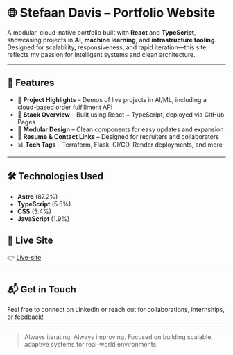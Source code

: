 
# 🌐 Stefaan Davis – Portfolio Website

A modular, cloud-native portfolio built with **React** and **TypeScript**, showcasing projects in **AI**, **machine learning**, and **infrastructure tooling**. Designed for scalability, responsiveness, and rapid iteration—this site reflects my passion for intelligent systems and clean architecture.

---

## 🚀 Features

- 📁 **Project Highlights** – Demos of live projects in AI/ML, including a cloud-based order fulfillment API  
- 🧰 **Stack Overview** – Built using React + TypeScript, deployed via GitHub Pages  
- 🔧 **Modular Design** – Clean components for easy updates and expansion  
- 📃 **Resume & Contact Links** – Designed for recruiters and collaborators  
- 📊 **Tech Tags** – Terraform, Flask, CI/CD, Render deployments, and more

---
## 🛠️ Technologies Used

- **Astro** (87.2%)
- **TypeScript** (5.5%)
- **CSS** (5.4%)
- **JavaScript** (1.9%)



## 🔗 Live Site

👉 [Live-site](https://Stefodan21.github.io)

---

## 📬 Get in Touch

Feel free to connect on LinkedIn or reach out for collaborations, internships, or feedback!

---

> Always iterating. Always improving. Focused on building scalable, adaptive systems for real-world environments.

